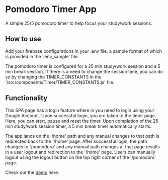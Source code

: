 # Pomodoro Timer App

A simple 25/5 pomodoro timer to help focus your study/work sessions.

## How to use

Add your firebase configurations in your .env file, a sample format of which is provided in the '.env_sample' file.

The pomodoro timer is configured for a 25 min study/work session and a 5 min break session. If there is a need to change the session time, you can do so by changing the TIMER_CONSTANTS in the '/src/components/Timer/TIMER_CONSTANTS.js' file.

## Functionality

This SPA page has a login feature where in you need to login using your Google Account. Upon successful login, you are taken to the timer page. Here, you can start, pause and reset the timer. Upon completion of the 25 min study/work session timer, a 5 min break timer automatically starts.

The app lands on the '/home' path and any manual changes to that path is redirected back to the '/home' page. After successful login, the path changes to '/pomodoro' and any manual path changes at that page results in a user logout and redirection to the '/home' page. Users can manually logout using the logout button on the top right corner of the '/pomodoro' page.

Check out the [demo]() here.

